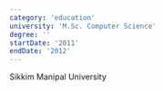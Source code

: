 ```yaml
---
category: 'education'
university: 'M.Sc. Computer Science'
degree: ''
startDate: '2011'
endDate: '2012'
---
```


Sikkim Manipal University
